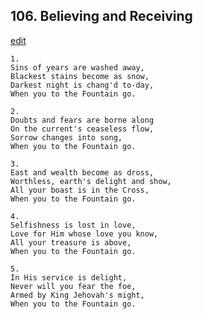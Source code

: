 
## 106.  Believing and Receiving
[edit](https://docs.google.com/document/d/1L7UhMoKgUcnpFG7eVxHFvGx1N3IDzvpA/edit?mode=html)



    1.
    Sins of years are washed away,
    Blackest stains become as snow,
    Darkest night is chang'd to-day,
    When you to the Fountain go.

    2.
    Doubts and fears are borne along
    On the current's ceaseless flow,
    Sorrow changes into song,
    When you to the Fountain go.

    3.
    East and wealth become as dross,
    Worthless, earth's delight and show,
    All your boast is in the Cross,
    When you to the Fountain go.

    4.
    Selfishness is lost in love,
    Love for Him whose love you know,
    All your treasure is above,
    When you to the Fountain go.

    5.
    In His service is delight,
    Never will you fear the foe,
    Armed by King Jehovah's might,
    When you to the Fountain go.

